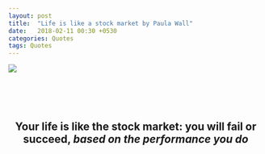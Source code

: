 ```yaml
---
layout: post
title:  "Life is like a stock market by Paula Wall"
date:   2018-02-11 00:30 +0530
categories: Quotes
tags: Quotes
---
```



<p algin="center">
    <img src="https://blogs.rajendraarora.com/assets/img/life-is-like-a-stock-market.jpg" data-canonical-src="https://blogs.rajendraarora.com/assets/img/life-is-like-a-stock-market.jpg" />
</p>

<br />
<br />
<br />
<h2 align="center">
    Your life is like the stock market: <strong>you will fail or succeed</strong>, <i>based on the performance you do</i>
</h2>